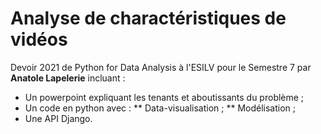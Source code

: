 # Analyse de charactéristiques de vidéos

Devoir 2021 de Python for Data Analysis à l'ESILV pour le Semestre 7 par **Anatole Lapelerie** incluant :
* Un powerpoint expliquant les tenants et aboutissants du problème ;
* Un code en python avec :
** Data-visualisation ;
** Modélisation ;
* Une API Django.